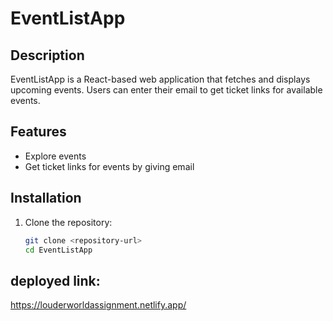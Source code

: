 # EventListApp

## Description
EventListApp is a React-based web application that fetches and displays upcoming events. Users can enter their email to get ticket links for available events.

## Features
- Explore events
- Get ticket links for events by giving email

## Installation
1. Clone the repository:
   ```bash
   git clone <repository-url>
   cd EventListApp
## deployed link:
https://louderworldassignment.netlify.app/
